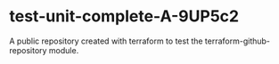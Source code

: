 # test-unit-complete-A-9UP5c2
A public repository created with terraform to test the terraform-github-repository module.
